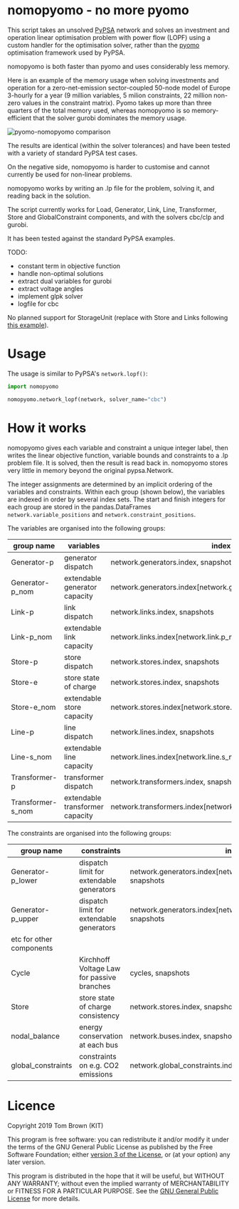 
# nomopyomo - no more pyomo

This script takes an unsolved [PyPSA](https://github.com/PyPSA/PyPSA)
network and solves an investment and operation linear optimisation
problem with power flow (LOPF) using a custom handler for the
optimisation solver, rather than the [pyomo](http://www.pyomo.org)
optimisation framework used by PyPSA.

nomopyomo is both faster than pyomo and uses considerably less
memory.

Here is an example of the memory usage when solving investments and
operation for a zero-net-emission sector-coupled 50-node model of
Europe 3-hourly for a year (9 million variables, 5 milion constraints,
22 million non-zero values in the constraint matrix). Pyomo takes up
more than three quarters of the total memory used, whereas nomopyomo
is so memory-efficient that the solver gurobi dominates the memory
usage.

![pyomo-nomopyomo comparison](https://www.nworbmot.org/pyomo-versus-nomopyomo-190826-1500.png)

The results are identical (within the solver tolerances) and have been
tested with a variety of standard PyPSA test cases.

On the negative side, nomopyomo is harder to customise and cannot
currently be used for non-linear problems.

nomopyomo works by writing an .lp file for the problem, solving it, and
reading back in the solution.

The script currently works for Load, Generator, Link, Line,
Transformer, Store and GlobalConstraint components, and with the
solvers cbc/clp and gurobi.

It has been tested against the standard PyPSA examples.

TODO:

- constant term in objective function
- handle non-optimal solutions
- extract dual variables for gurobi
- extract voltage angles
- implement glpk solver
- logfile for cbc

No planned support for StorageUnit (replace with Store and Links
following [this
example](https://pypsa.org/examples/replace-generator-storage-units-with-store.html)).

# Usage

The usage is similar to PyPSA's `network.lopf()`:

```python
import nomopyomo

nomopyomo.network_lopf(network, solver_name="cbc")
```

# How it works

nomopyomo gives each variable and constraint a unique integer label,
then writes the linear objective function, variable bounds and
constraints to a .lp problem file. It is solved, then the result is
read back in. nomopyomo stores very little in memory beyond the
original pypsa.Network.

The integer assignments are determined by an implicit ordering of the
variables and constraints. Within each group (shown below), the
variables are indexed in order by several index sets. The start and
finish integers for each group are stored in the pandas.DataFrames
`network.variable_positions` and `network.constraint_positions`.

The variables are organised into the following groups:

| group name | variables | index by |
| --- | --- | --- |
| Generator-p | generator dispatch | network.generators.index, snapshots |
| Generator-p_nom | extendable generator capacity | network.generators.index[network.generator.p_nom_extendable] |
| Link-p | link dispatch | network.links.index, snapshots |
| Link-p_nom | extendable link capacity | network.links.index[network.link.p_nom_extendable] |
| Store-p | store dispatch | network.stores.index, snapshots |
| Store-e | store state of charge | network.stores.index, snapshots |
| Store-e_nom | extendable store capacity | network.stores.index[network.store.e_nom_extendable] |
| Line-p | line dispatch | network.lines.index, snapshots |
| Line-s_nom | extendable line capacity | network.lines.index[network.line.s_nom_extendable] |
| Transformer-p | transformer dispatch | network.transformers.index, snapshots |
| Transformer-s_nom | extendable transformer capacity | network.transformers.index[network.transformer.s_nom_extendable] |



The constraints are organised into the following groups:

| group name | constraints | index by |
| --- | --- | --- |
| Generator-p_lower | dispatch limit for extendable generators | network.generators.index[network.generator.p_nom_extendable], snapshots |
| Generator-p_upper | dispatch limit for extendable generators | network.generators.index[network.generator.p_nom_extendable], snapshots |
| etc for other components | |
| Cycle | Kirchhoff Voltage Law for passive branches | cycles, snapshots |
| Store | store state of charge consistency | network.stores.index, snapshots |
| nodal_balance | energy conservation at each bus | network.buses.index, snapshots |
| global_constraints | constraints on e.g. CO2 emissions | network.global_constraints.index |

# Licence


Copyright 2019 Tom Brown (KIT)

This program is free software: you can redistribute it and/or modify
it under the terms of the GNU General Public License as published by
the Free Software Foundation; either [version 3 of the
License](./LICENSE.txt), or (at your option) any later version.

This program is distributed in the hope that it will be useful, but
WITHOUT ANY WARRANTY; without even the implied warranty of
MERCHANTABILITY or FITNESS FOR A PARTICULAR PURPOSE.  See the [GNU
General Public License](./LICENSE.txt) for more details.
